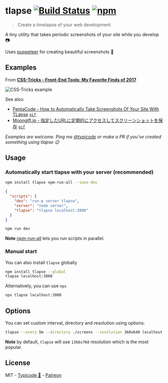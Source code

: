 # tlapse [![Build Status](https://travis-ci.org/typicode/tlapse.svg?branch=master)](https://travis-ci.org/typicode/tlapse) [![npm](https://badge.fury.io/js/tlapse.svg)](https://www.npmjs.com/package/tlapse)

> Create a timelapse of your web development

A tiny utility that takes periodic screenshots of your site while you develop 📷

Uses [puppeteer](https://github.com/GoogleChrome/puppeteer) for creating beautiful screenshots 🌸

## Examples

From [__CSS-Tricks - Front-End Tools: My Favorite Finds of 2017__](https://css-tricks.com/front-end-tools-favorite-finds-2017/)

![CSS-Tricks example](https://res.cloudinary.com/css-tricks/image/upload/c_scale,w_600,f_auto,q_auto/v1513201500/tlapse-example_imp0sn.gif)

See also:

* [PentaCode - How to Automatically Take Screenshots Of Your Site With TLapse](http://www.penta-code.com/how-to-automatically-take-screenshots-of-your-site-with-tlapse/) [`gif`](http://i.imgur.com/K6rIumh.gif)
* [Moongift.jp - 指定したURLに定期的にアクセスしてスクリーンショットを保存](http://www.moongift.jp/2017/02/tlapse-%E6%8C%87%E5%AE%9A%E3%81%97%E3%81%9Furl%E3%81%AB%E5%AE%9A%E6%9C%9F%E7%9A%84%E3%81%AB%E3%82%A2%E3%82%AF%E3%82%BB%E3%82%B9%E3%81%97%E3%81%A6%E3%82%B9%E3%82%AF%E3%83%AA%E3%83%BC%E3%83%B3/) [`gif`](http://images.moongift.jp/2017/01/open-source-tlapse.3cebe89d9666812c9ca2af749c7d51df.gif)

_Examples are welcome. Ping me [@typicode](https://twitter.com/typicode) or make a PR if you've created something using tlapse 😉_

## Usage

### Automatically start tlapse with your server (recommended)

```sh
npm install tlapse npm-run-all --save-dev
```

```json
{
  "scripts": {
    "dev": "run-p server tlapse",
    "server": "node server",
    "tlapse": "tlapse localhost:3000"
  }
}
```

```sh
npm run dev
```

__Note__ [npm-run-all](https://github.com/mysticatea/npm-run-all) lets you run scripts in parallel.

### Manual start

You can also install `tlapse` globally

```sh
npm install tlapse --global
tlapse localhost:3000
```

Alternatively, you can use `npx`

```sh
npx tlapse localhost:3000
```

## Options

You can set custom interval, directory and resolution using options:

```sh
tlapse --every 5m --directory ./screens --resolution 360x640 localhost:3000
```

__Note__ by default, `tlapse` will use `1366x768` resolution which is the most popular.

## License

MIT - [Typicode :cactus:](https://github.com/typicode) - [Patreon](https://patreon.com/typicode)
